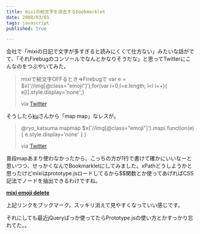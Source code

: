 ```yaml
---
title: mixiの絵文字を消去するbookmarklet
date: 2008/03/01
tags: javascript
published: true

---
```


<p>
会社で「mixiの日記で文字が多すぎると読みにくくて仕方ない」みたいな話がでて、「それFirebugのコンソールでなんとかなりそうだな」と思ってTwitterにこんなのをつぶやいてみた。</p>

<blockquote>mixiで絵文字OFFるとき⇒Firebugで var e = $x('//img[@class="emoji"]');for(var i=0,l=e.length; i&lt;l i++){ e[i].style.display='none';}
<p>
via <a href="http://twitter.com/ryo_katsuma/statuses/763853426">Twitter</a></p>
</blockquote>



<p>そうしたら<a href="http://labs.gmo.jp/blog/ku/">ku</a>さんから「map map」なレスが。</p>

<blockquote>@ryo_katsuma mapmap $x('//img[@class="emoji"]').map( function(e){ e.style.display='none' } )
<p>
via <a href="http://twitter.com/ku/statuses/763855508">Twitter</a></p>
</blockquote>

<p>普段mapあまり使わなかったから、こっちの方が1行で書けて確かにいいなーと思いつつ、せっかくなんでBookmarkletにしてみました。xPathどうしようかと思ったけどmixiはprototype.jsロードしてるから$$関数とか使ってあげればCSS記法でノードを抽出できるわけですね。</p>

<p><strong><a href="javascript:(function(){$$('img.emoji').each(function(i){i.hide()});})()">mixi emoji delete</a></strong></p>

<p>上記リンクをブックマーク。スッキリ消えて見やすくなっていい感じです。</p>
<p>それにしても最近jQueryばっか使ってたらPrototype.jsの使い方とかすっかり忘れてた。。</p>


